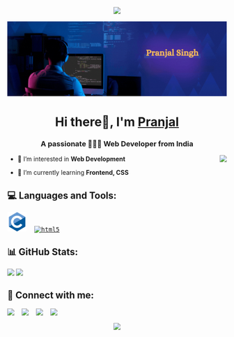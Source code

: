 <p align="center">
  <img src="https://capsule-render.vercel.app/api?type=waving&height=90&color=gradient&section=header" width="1100"/>
</p>
<img src="https://github.com/prancodes/prancodes/blob/main/Github%20Banner.gif" alt="Banner"></img>
<h1 align="center">Hi there👋, I'm <a href src="https://github.com/prancodes" target="_main" >Pranjal</a></h1>
<h3 align="center">A passionate 👨🏻‍💻 Web Developer from India</h3>

<img align="right" src="https://media1.giphy.com/media/2IudUHdI075HL02Pkk/giphy.gif?cid=6c09b952zp5u5lre2cpimspkzznbo454nafsyo65yald0k8o&ep=v1_internal_gif_by_id&rid=giphy.gif&ct=g" height="120"></img>
- 🔭 I’m interested in **Web Development**

- 🌱 I’m currently learning **Frontend, CSS**


### <h2>💻 Languages and Tools:</h2>
<pre align="left"><a href="https://www.cprogramming.com/" target="_blank" rel="noreferrer"><img src="https://raw.githubusercontent.com/devicons/devicon/master/icons/c/c-original.svg" alt="c" height="45"/></a>  <a href="https://www.w3.org/html/" target="_blank" rel="noreferrer"><img src="https://github.com/prancodes/prancodes/assets/155365177/dbe437f4-b68d-4c12-805f-858ff14c90f3" alt="html5" height="45"/></a></pre>


### <h2>📊 GitHub Stats:</h2>
<img width="390" src="https://github-readme-stats.vercel.app/api/top-langs/?username=prancodes&theme=vision-friendly-dark&hide_border=false&include_all_commits=true&count_private=false&layout=compact"></img>
<img height="150" align="centre" src="https://github-readme-streak-stats.herokuapp.com/?user=prancodes&theme=vision-friendly-dark&hide_border=false"></img>

<!--
![](https://github-readme-stats.vercel.app/api?username=prancodes&theme=vision-friendly-dark&hide_border=false&include_all_commits=true&count_private=false)
![](https://github-readme-stats.vercel.app/api/top-langs/?username=prancodes&theme=vision-friendly-dark&hide_border=false&include_all_commits=true&count_private=false&layout=compact)</br>
![](https://github-readme-streak-stats.herokuapp.com/?user=prancodes&theme=vision-friendly-dark&hide_border=false)
-->

### <h2>🤝 Connect with me:</h2>
<pre><a href="https://github.com/prancodes"><img src="https://github.com/prancodes/prancodes/assets/155365177/14f8ef5e-dd39-4f6c-a5bf-d97cc4351e47" height="50"></img></a>  <a href="https://mail.google.com/mail/u/0/#inbox?compose=VpCqJZMqFktsQqVmTqJcqnLsbfgJPTTTdrTfWNKXSWPwTDWpdQngqCrTqZVCNLXnWkXzFjb" target="_main" ><img src="https://github.com/prancodes/prancodes/assets/155365177/b9bb151b-c4ef-4efe-8162-e3deeab64895" height="50"></img></a>  <a href="#"><img src="https://github.com/prancodes/prancodes/assets/155365177/1efe5a80-727e-4d30-8ddd-60076ace1501" height="50"></img></a>  <a href="#"><img src="https://github.com/prancodes/prancodes/assets/155365177/1833cafc-1565-404f-b6d4-6a9b971016c6" height="50"></img></a></pre>

<p align="center">
  <img src="https://capsule-render.vercel.app/api?type=waving&color=gradient&height=90&section=footer" width="1100"/>
</p>

<!---
prancodes/prancodes is a ✨ special ✨ repository because its `README.md` (this file) appears on your GitHub profile.
You can click the Preview link to take a look at your changes.
--->
